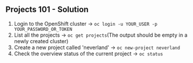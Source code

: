 ## Projects 101 - Solution

1. Login to the OpenShift cluster -> `oc login -u YOUR_USER -p YOUR_PASSWORD_OR_TOKEN`
2. List all the projects -> `oc get projects`(The output should be empty in a newly created cluster)
3. Create a new project called 'neverland' -> `oc new-project neverland`
4. Check the overview status of the current project -> `oc status`
